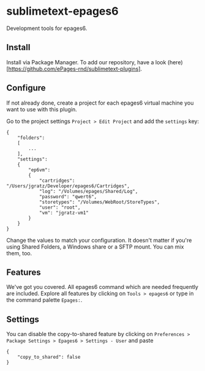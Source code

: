 # sublimetext-epages6

Development tools for epages6.

## Install

Install via Package Manager. To add our repository, have a look (here)[https://github.com/ePages-rnd/sublimetext-plugins].

## Configure

If not already done, create a project for each epages6 virtual machine you want to use with this plugin.

Go to the project settings `Project > Edit Project` and add the `settings` key:
```
{
    "folders":
    [
        ...
    ],
    "settings":
    {
        "ep6vm":
        {
            "cartridges": "/Users/jgratz/Developer/epages6/Cartridges",
            "log": "/Volumes/epages/Shared/Log",
            "password": "qwert6",
            "storetypes": "/Volumes/WebRoot/StoreTypes",
            "user": "root",
            "vm": "jgratz-vm1"
        }
    }
}

```
Change the values to match your configuration. It doesn't matter if you're using Shared Folders, a Windows share or a SFTP mount. You can mix them, too.

## Features

We've got you covered. All epages6 command which are needed frequently are included. Explore all features by clicking on `Tools > epages6` or type in the command palette `Epages:`.

## Settings

You can disable the copy-to-shared feature by clicking on `Preferences > Package Settings > Epages6 > Settings - User` and paste
```
{
    "copy_to_shared": false
}
```

